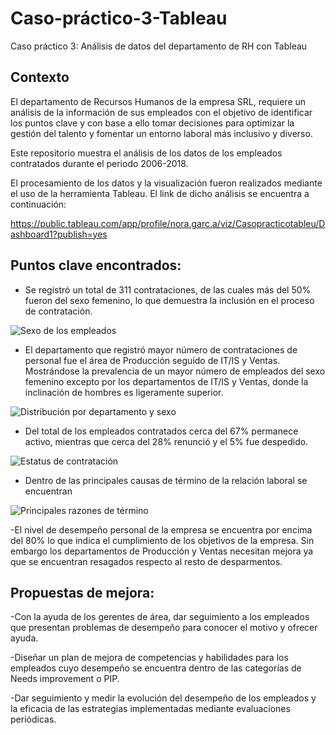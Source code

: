 # Caso-práctico-3-Tableau
Caso práctico 3: Análisis de datos del departamento de RH  con Tableau

## Contexto

El departamento de  Recursos Humanos de la empresa SRL, requiere un análisis de la información de sus empleados con el objetivo de  identificar los puntos clave  y con base a ello tomar decisiones para optimizar la gestión del talento y fomentar un entorno laboral más inclusivo y diverso.

Este repositorio muestra el análisis de los datos de los empleados contratados durante el periodo 2006-2018.

El procesamiento de los datos y la visualización fueron realizados mediante el uso de la herramienta Tableau.
El link de dicho análisis se encuentra a continuación:

https://public.tableau.com/app/profile/nora.garc.a/viz/Casopracticotableu/Dashboard1?publish=yes

## Puntos clave encontrados:

- Se registró un total de 311 contrataciones, de las cuales más del 50% fueron del sexo femenino, lo que demuestra la inclusión en el proceso de contratación.


![Sexo de los empleados](https://github.com/user-attachments/assets/f239f063-c799-4fd9-ae40-713038e31884)


- El departamento que registró mayor número de contrataciones de personal fue el área de Producción seguido de IT/IS y Ventas. Mostrándose la prevalencia de un mayor número de empleados del sexo femenino excepto por los departamentos de IT/IS y Ventas, donde la inclinación de hombres es ligeramente superior.

![Distribución por departamento y sexo](https://github.com/user-attachments/assets/d6013ca2-cdcf-4316-a658-bc7942748601)

- Del total de los empleados contratados cerca del 67% permanece activo, mientras que cerca del 28% renunció y el 5% fue despedido. 

![Estatus de contratación](https://github.com/user-attachments/assets/30e45b59-292e-4805-8bfd-ab2e39d44051)

- Dentro de las principales causas de término de la relación laboral se encuentran 

![Principales razones de término](https://github.com/user-attachments/assets/1c7279da-0c8a-460a-93d1-9208916ee8de)

-El nivel de desempeño personal de la empresa se encuentra por encima del 80% lo que indica el cumplimiento de los objetivos de la empresa. Sin embargo los departamentos de Producción y Ventas necesitan mejora ya que se encuentran resagados respecto al resto de desparmentos. 


## Propuestas de mejora:

-Con la ayuda de los gerentes de área, dar seguimiento a los empleados que presentan problemas de desempeño para conocer el motivo y ofrecer ayuda.

-Diseñar un plan de mejora de competencias y habilidades para los empleados cuyo desempeño se encuentra dentro de las categorías de Needs improvement o PIP.

-Dar seguimiento y medir la evolución del desempeño de los empleados y la eficacia de las estrategias implementadas mediante evaluaciones periódicas. 


